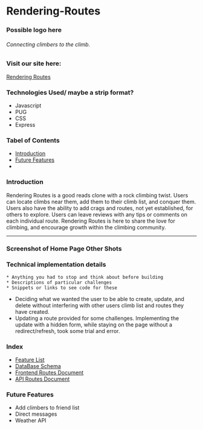 # Rendering-Routes
### Possible logo here
###### Connecting climbers to the climb.

### Visit our site here:
[Rendering Routes](https://rendering-routes.herokuapp.com/)

### Technologies Used/ maybe a strip format?
* Javascript
* PUG
* CSS
* Express

### Tabel of Contents
* [Introduction](#introduction)
* [Future Features](#future-features)
* []()

### Introduction

Rendering Routes is a good reads clone with a rock climbing twist.
Users can locate climbs near them, add them to their climb list, and conquer them. Users also have the ability to add crags and routes, not yet established, for others to explore. Users can leave reviews with any tips or comments on each individual route. Rendering Routes is here to share the love for climbing, and encourage growth within the climbing community.

---
### Screenshot of Home Page Other Shots

### Technical implementation details
    * Anything you had to stop and think about before building
    * Descriptions of particular challenges
    * Snippets or links to see code for these
* Deciding what we wanted the user to be able to create, update, and delete without interfering with other users climb list and routes they have created.
* Updating a route provided for some challenges. Implementing the update with a hidden form, while staying on the page without a redirect/refresh, took some trial and error.

### Index
* [Feature List](https://github.com/jay-bean/Rendering-Routes/wiki/feature-list)
* [DataBase Schema](https://github.com/jay-bean/Rendering-Routes/wiki/database-schema)
* [Frontend Routes Document](https://github.com/jay-bean/Rendering-Routes/wiki/front-end-routes)
* [API Routes Document](https://github.com/jay-bean/Rendering-Routes/wiki/api-documentation)

### Future Features
* Add climbers to friend list
* Direct messages
* Weather API
